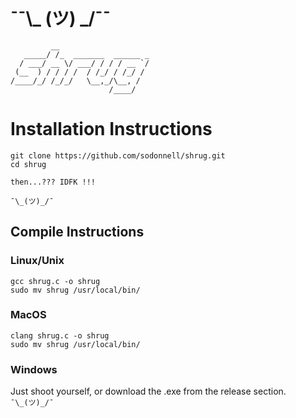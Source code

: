 # ¯¯\\_ (ツ) _/¯¯

```
         __                    
   _____/ /_  _______  ______ _
  / ___/ __ \/ ___/ / / / __ `/
 (__  ) / / / /  / /_/ / /_/ / 
/____/_/ /_/_/   \__,_/\__, /  
                      /____/ 
```

# Installation Instructions

```
git clone https://github.com/sodonnell/shrug.git
cd shrug

then...??? IDFK !!!

¯\_(ツ)_/¯
```

## Compile Instructions

### Linux/Unix

```
gcc shrug.c -o shrug
sudo mv shrug /usr/local/bin/
```

### MacOS
```
clang shrug.c -o shrug
sudo mv shrug /usr/local/bin/
```

### Windows

Just shoot yourself, or download the .exe from the release section. `¯\_(ツ)_/¯`

